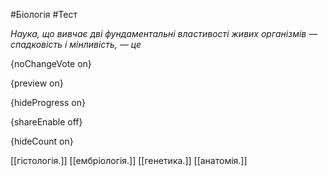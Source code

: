 #Біологія #Тест

*Наука, що вивчає дві фундаментальні властивості живих організмів — спадковість і мінливість, — це*

{noChangeVote on}

{preview on}

{hideProgress on}

{shareEnable off}

{hideCount on}

[[гістологія.]]
[[ембріологія.]]
[[генетика.]]
[[анатомія.]]
